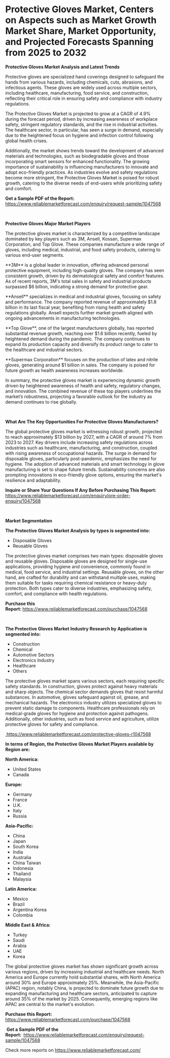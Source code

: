 <p><h1>Protective Gloves Market, Centers on Aspects such as Market Growth Market Share, Market Opportunity, and Projected Forecasts Spanning from 2025 to 2032</h1></p><p><strong>Protective Gloves Market Analysis and Latest Trends</strong></p>
<p><p>Protective gloves are specialized hand coverings designed to safeguard the hands from various hazards, including chemicals, cuts, abrasions, and infectious agents. These gloves are widely used across multiple sectors, including healthcare, manufacturing, food service, and construction, reflecting their critical role in ensuring safety and compliance with industry regulations.</p><p>The Protective Gloves Market is projected to grow at a CAGR of 4.9% during the forecast period, driven by increasing awareness of workplace safety, stringent regulatory standards, and the rise in industrial activities. The healthcare sector, in particular, has seen a surge in demand, especially due to the heightened focus on hygiene and infection control following global health crises. </p><p>Additionally, the market shows trends toward the development of advanced materials and technologies, such as biodegradable gloves and those incorporating smart sensors for enhanced functionality. The growing importance of sustainability is influencing manufacturers to innovate and adopt eco-friendly practices. As industries evolve and safety regulations become more stringent, the Protective Gloves Market is poised for robust growth, catering to the diverse needs of end-users while prioritizing safety and comfort.</p></p>
<p><strong>Get a Sample PDF of the Report:&nbsp;</strong> <a href="https://www.reliablemarketforecast.com/enquiry/request-sample/1047568?utm_campaign=2300&utm_medium=2&utm_source=Github&utm_content=ia&utm_term=05042025&utm_id=protective-gloves">https://www.reliablemarketforecast.com/enquiry/request-sample/1047568</a></p>
<p>&nbsp;</p>
<p><strong>Protective Gloves Major Market Players</strong></p>
<p><p>The protective gloves market is characterized by a competitive landscape dominated by key players such as 3M, Ansell, Kossan, Supermax Corporation, and Top Glove. These companies manufacture a wide range of gloves, including medical, industrial, and food safety products, catering to various end-user segments.</p><p>**3M** is a global leader in innovation, offering advanced personal protective equipment, including high-quality gloves. The company has seen consistent growth, driven by its dermatological safety and comfort features. As of recent reports, 3M's total sales in safety and industrial products surpassed $6 billion, indicating a strong demand for protective gear.</p><p>**Ansell** specializes in medical and industrial gloves, focusing on safety and performance. The company reported revenue of approximately $1.8 billion in its last fiscal year, benefiting from rising health and safety regulations globally. Ansell expects further market growth aligned with ongoing advancements in manufacturing technologies.</p><p>**Top Glove**, one of the largest manufacturers globally, has reported substantial revenue growth, reaching over $1.6 billion recently, fueled by heightened demand during the pandemic. The company continues to expand its production capacity and diversify its product range to cater to the healthcare and industrial sectors.</p><p>**Supermax Corporation** focuses on the production of latex and nitrile gloves, generating around $1 billion in sales. The company is poised for future growth as health awareness increases worldwide.</p><p>In summary, the protective gloves market is experiencing dynamic growth driven by heightened awareness of health and safety, regulatory changes, and innovation. The combined revenue of these top players underlines the market’s robustness, projecting a favorable outlook for the industry as demand continues to rise globally.</p></p>
<p>&nbsp;</p>
<p><strong>What Are The Key Opportunities For Protective Gloves Manufacturers?</strong></p>
<p><p>The global protective gloves market is witnessing robust growth, projected to reach approximately $13 billion by 2027, with a CAGR of around 7% from 2023 to 2027. Key drivers include increasing safety regulations across industries such as healthcare, manufacturing, and construction, coupled with rising awareness of occupational hazards. The surge in demand for disposable gloves, particularly post-pandemic, emphasizes the need for hygiene. The adoption of advanced materials and smart technology in glove manufacturing is set to shape future trends. Sustainability concerns are also prompting innovations in eco-friendly glove options, ensuring the market's resilience and adaptability.</p></p>
<p><strong>Inquire or Share Your Questions If Any Before Purchasing This Report:</strong> <a href="https://www.reliablemarketforecast.com/enquiry/pre-order-enquiry/1047568?utm_campaign=2300&utm_medium=2&utm_source=Github&utm_content=ia&utm_term=05042025&utm_id=protective-gloves">https://www.reliablemarketforecast.com/enquiry/pre-order-enquiry/1047568</a></p>
<p>&nbsp;</p>
<p><strong>Market Segmentation</strong></p>
<p><strong>The Protective Gloves Market Analysis by types is segmented into:</strong></p>
<p><ul><li>Disposable Gloves</li><li>Reusable Gloves</li></ul></p>
<p><p>The protective gloves market comprises two main types: disposable gloves and reusable gloves. Disposable gloves are designed for single-use applications, providing hygiene and convenience, commonly found in medical, food service, and industrial settings. Reusable gloves, on the other hand, are crafted for durability and can withstand multiple uses, making them suitable for tasks requiring chemical resistance or heavy-duty protection. Both types cater to diverse industries, emphasizing safety, comfort, and compliance with health regulations.</p></p>
<p><strong>Purchase this Report:&nbsp;</strong><a href="https://www.reliablemarketforecast.com/purchase/1047568?utm_campaign=2300&utm_medium=2&utm_source=Github&utm_content=ia&utm_term=05042025&utm_id=protective-gloves">https://www.reliablemarketforecast.com/purchase/1047568</a></p>
<p>&nbsp;</p>
<p><strong>The Protective Gloves Market Industry Research by Application is segmented into:</strong></p>
<p><ul><li>Construction</li><li>Chemical</li><li>Automotive Sectors</li><li>Electronics Industry</li><li>Healthcare</li><li>Others</li></ul></p>
<p><p>The protective gloves market spans various sectors, each requiring specific safety standards. In construction, gloves protect against heavy materials and sharp objects. The chemical sector demands gloves that resist harmful substances. In automotive, gloves safeguard against oil, grease, and mechanical hazards. The electronics industry utilizes specialized gloves to prevent static damage to components. Healthcare professionals rely on medical-grade gloves for hygiene and protection against pathogens. Additionally, other industries, such as food service and agriculture, utilize protective gloves for safety and compliance.</p></p>
<p><a href="https://www.reliablemarketforecast.com/protective-gloves-r1047568?utm_campaign=2300&utm_medium=2&utm_source=Github&utm_content=ia&utm_term=05042025&utm_id=protective-gloves">&nbsp;https://www.reliablemarketforecast.com/protective-gloves-r1047568</a></p>
<p><strong>In terms of Region, the Protective Gloves Market Players available by Region are:</strong></p>
<p>
    <p> <strong> North America: </strong>
        <ul>
            <li>United States</li>
            <li>Canada</li>
        </ul>
        </p> 
    <p> <strong> Europe: </strong>
        <ul>
            <li>Germany</li>
            <li>France</li>
            <li>U.K.</li>
            <li>Italy</li>
            <li>Russia</li>
        </ul>
        </p> 
    <p> <strong> Asia-Pacific: </strong>
        <ul>
            <li>China</li>
            <li>Japan</li>
            <li>South Korea</li>
            <li>India</li>
            <li>Australia</li>
            <li>China Taiwan</li>
            <li>Indonesia</li>
            <li>Thailand</li>
            <li>Malaysia</li>
        </ul>
        </p> 
    <p> <strong> Latin America: </strong>
        <ul>
            <li>Mexico</li>
            <li>Brazil</li>
            <li>Argentina Korea</li>
            <li>Colombia</li>
        </ul>
        </p> 
    <p> <strong> Middle East & Africa: </strong>
        <ul>
            <li>Turkey</li>
            <li>Saudi</li>
            <li>Arabia</li>
            <li>UAE</li>
            <li>Korea</li>
        </ul>
    </p>
    </p>
<p><p>The global protective gloves market has shown significant growth across various regions, driven by increasing industrial and healthcare needs. North America and Europe currently hold substantial shares, with North America around 30% and Europe approximately 25%. Meanwhile, the Asia-Pacific (APAC) region, notably China, is projected to dominate future growth due to expanding manufacturing and healthcare sectors, anticipated to capture around 35% of the market by 2025. Consequently, emerging regions like APAC are central to the market's evolution.</p></p>
<p><strong>Purchase this Report: </strong><a href="https://www.reliablemarketforecast.com/purchase/1047568?utm_campaign=2300&utm_medium=2&utm_source=Github&utm_content=ia&utm_term=05042025&utm_id=protective-gloves">https://www.reliablemarketforecast.com/purchase/1047568</a></p>
<p>&nbsp;<strong>Get a Sample PDF of the Report:&nbsp;&nbsp;</strong><a href="https://www.reliablemarketforecast.com/enquiry/request-sample/1047568?utm_campaign=2300&utm_medium=2&utm_source=Github&utm_content=ia&utm_term=05042025&utm_id=protective-gloves">https://www.reliablemarketforecast.com/enquiry/request-sample/1047568</a></p>
<p><strong></strong></p>
<p>Check more reports on <a href="https://www.reliablemarketforecast.com/?utm_campaign=2300&utm_medium=2&utm_source=Github&utm_content=ia&utm_term=05042025&utm_id=protective-gloves">https://www.reliablemarketforecast.com/</a></p>